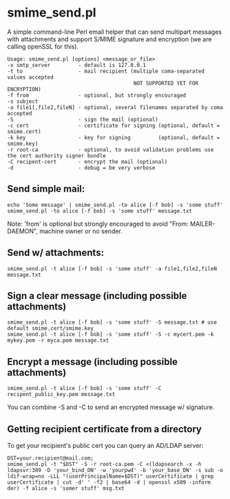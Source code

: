 # smime_send.pl #

A simple command-line Perl email helper that can send multipart messages with attachments and support S/MIME signature and encryption (we are calling openSSL for this).

    Usage: smime_send.pl [options] <message_or_file>
    -x smtp_server         - default is 127.0.0.1
    -t to                  - mail recipient (multiple coma-separated values accepted
                                             NOT SUPPORTED YET FOR ENCRYPTION)
    -f from                - optional, but strongly encouraged
    -s subject
    -a file1[,file2,fileN] - optional, several filenames separated by coma accepted
    -S                     - sign the mail (optional)
    -c cert                - certificate for signing (optional, default = smime.cert)
    -k key                 - key for signing         (optional, default = smime.key)
    -r root-ca             - optional, to avoid validation problems use the cert authority signer bundle
    -C recipent-cert       - encrypt the mail (optional)
    -d                     - debug = be very verbose

Send simple mail:
--

    echo 'Some message' | smime_send.pl -to alice [-f bob] -s 'some stuff'
    smime_send.pl -to alice [-f bob] -s 'some stuff' message.txt

Note: 'from' is optional but strongly encouraged to avoid "From: MAILER-DAEMON", machine owner or no sender.

Send w/ attachments:
--

    smime_send.pl -t alice [-f bob] -s 'some stuff' -a file1,file2,fileN message.txt

Sign a clear message (including possible attachments)
--

    smime_send.pl -t alice [-f bob] -s 'some stuff' -S message.txt # use default smime.cert/smime.key
    smime_send.pl -t alice [-f bob] -s 'some stuff' -S -c mycert.pem -k mykey.pem -r myca.pem message.txt

Encrypt a message (including possible attachments)
--

    smime_send.pl -t alice [-f bob] -s 'some stuff' -C recipent_public_key.pem message.txt

  You can combine -S and -C to send an encrypted message w/ signature.

Getting recipient certificate from a directory
--

To get your recipient's public cert you can query an AD/LDAP server:

    DST=your.recipient@mail.com;
    smime_send.pl -t "$DST" -S -r root-ca.pem -C <(ldapsearch -x -h ldapsvr:389 -D 'your_bind_DN' -w 'yourpwd' -b 'your_base_DN' -s sub -o ldif-wrap=no -LLL "(userPrincipalName=$DST)" userCertificate | grep userCertificate | cut -d' ' -f2 | base64 -d | openssl x509 -inform der) -f alice -s 'somer stuff' msg.txt

